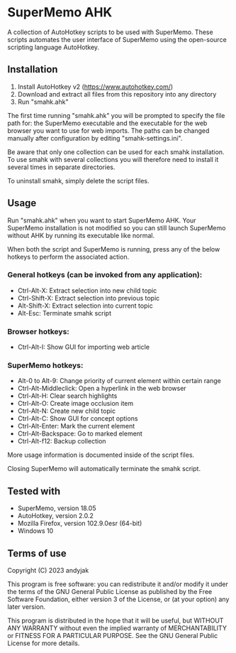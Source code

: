 # SuperMemo AHK
A collection of AutoHotkey scripts to be used with SuperMemo.
These scripts automates the user interface of SuperMemo using the open-source
scripting language AutoHotkey.

## Installation
1) Install AutoHotkey v2 (https://www.autohotkey.com/)
2) Download and extract all files from this repository into any directory
3) Run "smahk.ahk"

The first time running "smahk.ahk" you will be prompted to specify the file
path for: the SuperMemo executable and the executable for the web browser you want to use for web imports.
The paths can be changed manually after configuration by editing "smahk-settings.ini".

Be aware that only one collection can be used for each smahk installation.
To use smahk with several collections you will therefore need to install
it several times in separate directories.

To uninstall smahk, simply delete the script files.

## Usage
Run "smahk.ahk" when you want to start SuperMemo AHK. Your SuperMemo installation is not modified so you can still launch SuperMemo without AHK by running its executable like normal.

When both the script and SuperMemo is running, press any of the below hotkeys to perform the associated action.

### General hotkeys (can be invoked from any application):
- Ctrl-Alt-X: Extract selection into new child topic
- Ctrl-Shift-X: Extract selection into previous topic
- Alt-Shift-X: Extract selection into current topic
- Alt-Esc: Terminate smahk script

### Browser hotkeys:
- Ctrl-Alt-I: Show GUI for importing web article

### SuperMemo hotkeys:
- Alt-0 to Alt-9: Change priority of current element within certain range
- Ctrl-Alt-Middleclick: Open a hyperlink in the web browser
- Ctrl-Alt-H: Clear search highlights
- Ctrl-Alt-O: Create image occlusion item
- Ctrl-Alt-N: Create new child topic
- Ctrl-Alt-C: Show GUI for concept options
- Ctrl-Alt-Enter: Mark the current element
- Ctrl-Alt-Backspace: Go to marked element
- Ctrl-Alt-f12: Backup collection

More usage information is documented inside of the script files.

Closing SuperMemo will automatically terminate the smahk script.

## Tested with
- SuperMemo, version 18.05
- AutoHotkey, version 2.0.2
- Mozilla Firefox, version 102.9.0esr (64-bit)
- Windows 10

## Terms of use
Copyright (C) 2023 andyjak

This program is free software: you can redistribute it and/or modify
it under the terms of the GNU General Public License as published by
the Free Software Foundation, either version 3 of the License, or
(at your option) any later version.

This program is distributed in the hope that it will be useful,
but WITHOUT ANY WARRANTY without even the implied warranty of
MERCHANTABILITY or FITNESS FOR A PARTICULAR PURPOSE.  See the
GNU General Public License for more details.